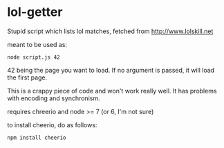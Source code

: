 # lol-getter
Stupid script which lists lol matches, fetched from http://www.lolskill.net

meant to be used as:
```
node script.js 42
```
42 being the page you want to load. If no argument is passed, it will load the first page.


This is a crappy piece of code and won't work really well. It has problems with encoding and synchronism.

requires chreerio and node >= 7 (or 6, I'm not sure)

to install cheerio, do as follows:
```
npm install cheerio
```
